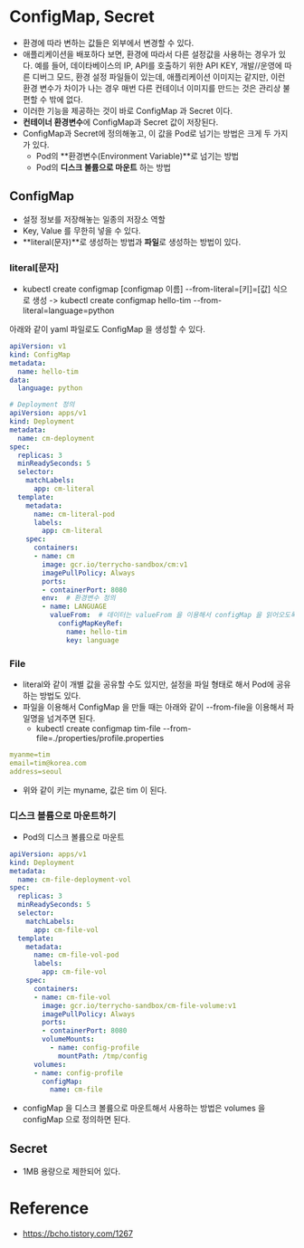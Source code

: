 # ConfigMap, Secret

* 환경에 따라 변하는 값들은 외부에서 변경할 수 있다.
* 애플리케이션을 배포하다 보면, 환경에 따라서 다른 설정값을 사용하는 경우가 있다. 예를 들어, 데이타베이스의 IP, API를 호출하기 위한 API KEY, 개발//운영에 따른 디버그 모드, 환경 설정 파일들이 있는데, 애플리케이션 이미지는 같지만, 이런 환경 변수가 차이가 나는 경우 매번 다른 컨테이너 이미지를 만드는 것은 관리상 불편할 수 밖에 없다.
* 이러한 기능을 제공하는 것이 바로 ConfigMap 과 Secret 이다.
* **컨테이너 환경변수**에 ConfigMap과 Secret 값이 저장된다.
* ConfigMap과 Secret에 정의해놓고, 이 값을 Pod로 넘기는 방법은 크게 두 가지가 있다.
  * Pod의 **환경변수(Environment Variable)**로 넘기는 방법
  * Pod의 **디스크 볼륨으로 마운트** 하는 방법

## ConfigMap

* 설정 정보를 저장해놓는 일종의 저장소 역할
* Key, Value 를 무한히 넣을 수 있다.
* **literal(문자)**로 생성하는 방법과 **파일**로 생성하는 방법이 있다.

### literal[문자]

* kubectl create configmap [configmap 이름] --from-literal=[키]=[값] 식으로 생성 -> kubectl create configmap hello-tim --from-literal=language=python

아래와 같이 yaml 파일로도 ConfigMap 을 생성할 수 있다.

```yaml
apiVersion: v1
kind: ConfigMap
metadata:
  name: hello-tim
data:
  language: python

# Deployment 정의
apiVersion: apps/v1
kind: Deployment
metadata:
  name: cm-deployment
spec:
  replicas: 3
  minReadySeconds: 5
  selector:
    matchLabels:
      app: cm-literal
  template:
    metadata:
      name: cm-literal-pod
      labels:
        app: cm-literal
    spec:
      containers:
      - name: cm
        image: gcr.io/terrycho-sandbox/cm:v1
        imagePullPolicy: Always
        ports:
        - containerPort: 8080
        env:  # 환경변수 정의
        - name: LANGUAGE
          valueFrom:  # 데이터는 valueFrom 을 이용해서 configMap 을 읽어오도록 하였다.
            configMapKeyRef:
              name: hello-tim
              key: language
```

### File

* literal와 같이 개별 값을 공유할 수도 있지만, 설정을 파일 형태로 해서 Pod에 공유하는 방법도 있다.
* 파일을 이용해서 ConfigMap 을 만들 때는 아래와 같이 --from-file을 이용해서 파일명을 넘겨주면 된다.
  * kubectl create configmap tim-file --from-file=./properties/profile.properties

```yaml
myanme=tim
email=tim@korea.com
address=seoul
```

* 위와 같이 키는 myname, 값은 tim 이 된다.

### 디스크 볼륨으로 마운트하기

* Pod의 디스크 볼륨으로 마운트
  
```yaml
apiVersion: apps/v1
kind: Deployment
metadata:
  name: cm-file-deployment-vol
spec:
  replicas: 3
  minReadySeconds: 5
  selector:
    matchLabels:
      app: cm-file-vol
  template:
    metadata:
      name: cm-file-vol-pod
      labels:
        app: cm-file-vol
    spec:
      containers:
      - name: cm-file-vol
        image: gcr.io/terrycho-sandbox/cm-file-volume:v1
        imagePullPolicy: Always
        ports:
        - containerPort: 8080
        volumeMounts:
          - name: config-profile
            mountPath: /tmp/config
      volumes:
      - name: config-profile
        configMap:
          name: cm-file
```

* configMap 을 디스크 볼륨으로 마운트해서 사용하는 방법은 volumes 을 configMap 으로 정의하면 된다.

## Secret

* 1MB 용량으로 제한되어 있다.

# Reference

* https://bcho.tistory.com/1267